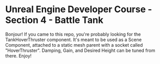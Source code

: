 # Unreal Engine Developer Course - Section 4 - Battle Tank

Bonjour!
If you came to this repo, you're probably looking for the TankHoverThruster component.
It's meant to be used as a Scene Component, attached to a static mesh parent with a socket called "HoverThruster".
Damping, Gain, and Desired Height can be tuned from there. Enjoy!
